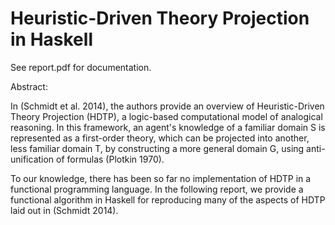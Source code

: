 # Heuristic-Driven Theory Projection in Haskell

See report.pdf for documentation.

Abstract: 

In (Schmidt et al. 2014), the authors provide an overview of Heuristic-Driven Theory Projection (HDTP), a logic-based computational model of analogical reasoning. In this framework, an agent's knowledge of a familiar domain S is represented as a first-order theory, which can be projected into another, less familiar domain T, by constructing a more general domain G, using anti-unification of formulas (Plotkin 1970). 

To our knowledge, there has been so far no implementation of HDTP in a functional programming language. In the following report, we provide a functional algorithm in Haskell for reproducing many of the aspects of HDTP laid out in (Schmidt 2014).
